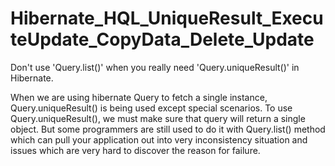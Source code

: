 # Hibernate_HQL_UniqueResult_ExecuteUpdate_CopyData_Delete_Update

Don't use 'Query.list()' when you really need 'Query.uniqueResult()' in Hibernate.

When we are using hibernate Query to fetch a single instance, Query.uniqueResult() is being used except special scenarios. To use Query.uniqueResult(), we must make sure that query will return a single object.
But some programmers are still used to do it with Query.list() method which can pull your application out into very inconsistency situation and issues which are very hard to discover the reason for failure. 

